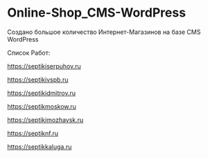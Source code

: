 # Online-Shop_CMS-WordPress
Создано большое количество Интернет-Магазинов на базе CMS WordPress

Список Работ:

  https://septikiserpuhov.ru

  https://septikivspb.ru

  https://septikidmitrov.ru

  https://septikmoskow.ru

  https://septikimozhaysk.ru

  https://septiknf.ru

  https://septikkaluga.ru

